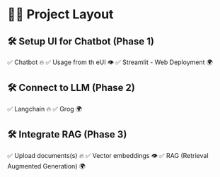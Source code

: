 # 🐶🐱 Project Layout

## 🛠️ Setup UI for Chatbot (Phase 1)

✅ Chatbot 🔥
✅ Usage from th eUI 👁️
✅ Streamlit - Web Deployment 🌍

## 🛠️ Connect to LLM (Phase 2)

✅ Langchain 🔥
✅ Grog 🌍

## 🛠️ Integrate RAG (Phase 3)

✅ Upload documents(s) 🔥
✅ Vector embeddings 👁️
✅ RAG (Retrieval Augmented Generation) 🌍
